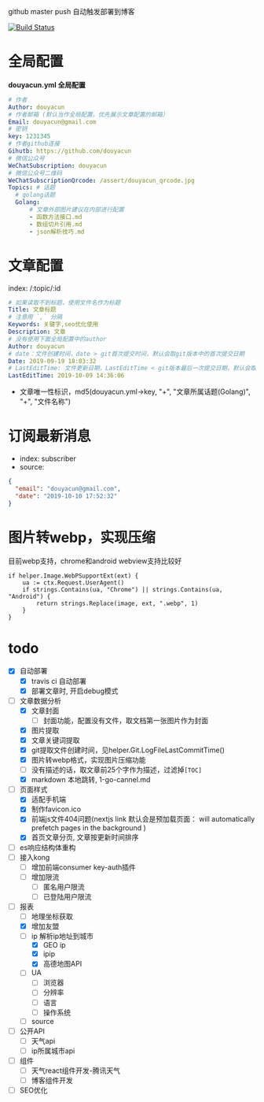 github master push 自动触发部署到博客

[![Build Status](https://travis-ci.org/douyacun/api.douyacun.com.svg?branch=master)](https://travis-ci.org/douyacun/api.douyacun.com)

# 全局配置
**douyacun.yml 全局配置**
```yaml
# 作者
Author: douyacun
# 作者邮箱 (默认当作全局配置，优先展示文章配置的邮箱）
Email: douyacun@gmail.com
# 密钥
key: 1231345
# 作者github连接
Gihutb: https://github.com/douyacun
# 微信公众号
WeChatSubscription: douyacun
# 微信公众号二维码
WeChatSubscriptionQrcode: /assert/douyacun_qrcode.jpg
Topics: # 话题
  # golang话题
  Golang:
      # 文章外部图片建议在内部进行配置
      - 函数方法接口.md
      - 数组切片引用.md
      - json解析技巧.md
```
# 文章配置 
index: /:topic/:id
```yaml
# 如果读取不到标题，使用文件名作为标题
Title: 文章标题
# 注意用 `,` 分隔
Keywords: 关键字,seo优化使用
Description: 文章
# 没有使用下面全局配置中的author
Author: douyacun
# date：文件创建时间，date > git首次提交时间，默认会取git版本中的首次提交日期 
Date: 2019-09-19 18:03:32
# LastEditTime: 文件更新日期，LastEditTime < git版本最后一次提交日期，默认会取git版本最后提交日期
LastEditTime: 2019-10-09 14:36:06
```
- 文章唯一性标识，md5(douyacun.yml->key, "+", "文章所属话题(Golang)", "+", "文件名称")

# 订阅最新消息
- index: subscriber
- source:
```json
{
  "email": "douyacun@gmail.com",
  "date": "2019-10-10 17:52:32"
}
```

# 图片转webp，实现压缩
目前webp支持，chrome和android webview支持比较好
```golang
if helper.Image.WebPSupportExt(ext) {
    ua := ctx.Request.UserAgent()
    if strings.Contains(ua, "Chrome") || strings.Contains(ua, "Android") {
        return strings.Replace(image, ext, ".webp", 1)
    }
}
```

# todo

- [x] 自动部署
    - [x] travis ci 自动部署
    - [x] 部署文章时, 开启debug模式
- [ ] 文章数据分析
    - [x] 文章封面
        - [ ] 封面功能，配置没有文件，取文档第一张图片作为封面
    - [x] 图片提取
    - [x] 文章关键词提取
    - [x] git提取文件创建时间，见helper.Git.LogFileLastCommitTime()
    - [x] 图片转webp格式，实现图片压缩功能
    - [ ] 没有描述的话，取文章前25个字作为描述，过滤掉`[TOC]`
    - [x] markdown 本地跳转, 1-go-cannel.md
- [ ] 页面样式
   - [x] 适配手机端
   - [x] 制作favicon.ico
   - [x] 前端js文件404问题(nextjs link 默认会是预加载页面： <Link> will automatically prefetch pages in the background )
   - [x] 首页文章分页, 文章按更新时间排序
- [ ] es响应结构体重构
- [ ] 接入kong
    - [ ] 增加前端consumer key-auth插件
    - [ ] 增加限流
        - [ ] 匿名用户限流
        - [ ] 已登陆用户限流
- [ ] 报表
    - [ ] 地理坐标获取
    - [x] 增加友盟
    - [ ] ip 解析ip地址到城市
        - [x] GEO ip
        - [x] ipip
        - [x] 高德地图API
    - [ ] UA
        - [ ] 浏览器
        - [ ] 分辨率
        - [ ] 语言
        - [ ] 操作系统
    - [ ] source
- [ ] 公开API
    - [ ] 天气api
    - [ ] ip所属城市api
- [ ] 组件
    - [ ] 天气react组件开发-腾讯天气
    - [ ] 博客组件开发
- [ ] SEO优化